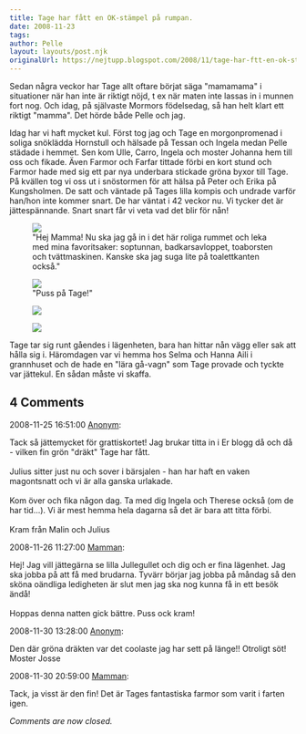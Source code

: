 ```yaml
---
title: Tage har fått en OK-stämpel på rumpan.
date: 2008-11-23
tags: 	
author: Pelle
layout: layouts/post.njk
originalUrl: https://nejtupp.blogspot.com/2008/11/tage-har-ftt-en-ok-stmpel-p-rumpan.html
---
```


Sedan några veckor har Tage allt oftare börjat säga "mamamama" i situationer när han inte är riktigt nöjd, t ex när maten inte lassas in i munnen fort nog. Och idag, på självaste Mormors födelsedag, så han helt klart ett riktigt "mamma". Det hörde både Pelle och jag.

Idag har vi haft mycket kul. Först tog jag och Tage en morgonpromenad i soliga snöklädda Hornstull och hälsade på Tessan och Ingela medan Pelle städade i hemmet. Sen kom Ulle, Carro, Ingela och moster Johanna hem till oss och fikade. Även Farmor och Farfar tittade förbi en kort stund och Farmor hade med sig ett par nya underbara stickade gröna byxor till Tage. På kvällen tog vi oss ut i snöstormen för att hälsa på Peter och Erika på Kungsholmen. De satt och väntade på Tages lilla kompis och undrade varför han/hon inte kommer snart. De har väntat i 42 veckor nu. Vi tycker det är jättespännande. Snart snart får vi veta vad det blir för nån!

<figure>
	<img src="../../../img/2008/11/Nov+2008+069.jpg">
	<figcaption>"Hej Mamma! Nu ska jag gå in i det här roliga rummet och leka med mina favoritsaker: soptunnan, badkarsavloppet, toaborsten och tvättmaskinen. Kanske ska jag suga lite på toalettkanten också."</figcaption>
</figure>

<figure>
	<img src="../../../img/2008/11/Nov+2008+077.jpg">
	<figcaption>"Puss på Tage!"</figcaption>
</figure>

<figure>
	<img src="../../../img/2008/11/Nov+2008+058.jpg">
</figure>

<figure>
	<img src="../../../img/2008/11/Nov+2008+083.jpg">
</figure>

Tage tar sig runt gåendes i lägenheten, bara han hittar nån vägg eller sak att hålla sig i. Häromdagen var vi hemma hos Selma och Hanna Aili i grannhuset och de hade en "lära gå-vagn" som Tage provade och tyckte var jättekul. En sådan måste vi skaffa.

<div class="comments">
	<div class="comments-header"><h2>4 Comments</h2></div>
	<div class="comments-body">
			<div class="comment" id="comment-2305874897236147311">
				<p class="comment-header">
					<date datetime="2008-11-25T16:51:00.000+01:00">2008-11-25 16:51:00</date> 
					<a href="undefined" rel="nofollow">Anonym</a>:
				</p>
				<div class="comment-content"><p>Tack så jättemycket för grattiskortet! Jag brukar titta in i Er blogg då och då - vilken fin grön "dräkt" Tage har fått.<BR/><BR/>Julius sitter just nu och sover i bärsjalen - han har haft en vaken magontsnatt och vi är alla ganska urlakade. <BR/><BR/>Kom över och fika någon dag. Ta med dig Ingela och Therese också (om de har tid...). Vi är mest hemma hela dagarna så det är bara att titta förbi. <BR/><BR/>Kram från Malin och Julius</p></div>
				<div class="comment-footer"></div>
			</div>
			<div class="comment" id="comment-2006975040345048527">
				<p class="comment-header">
					<date datetime="2008-11-26T11:27:00.000+01:00">2008-11-26 11:27:00</date> 
					<a href="https://www.blogger.com/profile/15863123892860534613" rel="nofollow">Mamman</a>:
				</p>
				<div class="comment-content"><p>Hej! Jag vill jättegärna se lilla Jullegullet och dig och er fina lägenhet. Jag ska jobba på att få med brudarna. Tyvärr börjar jag jobba på måndag så den sköna oändliga ledigheten är slut men jag ska nog kunna få in ett besök ändå! <BR/><BR/>Hoppas denna natten gick bättre. Puss ock kram!</p></div>
				<div class="comment-footer"></div>
			</div>
			<div class="comment" id="comment-4104989638296595227">
				<p class="comment-header">
					<date datetime="2008-11-30T13:28:00.000+01:00">2008-11-30 13:28:00</date> 
					<a href="undefined" rel="nofollow">Anonym</a>:
				</p>
				<div class="comment-content"><p>Den där gröna dräkten var det coolaste jag har sett på länge!! Otroligt söt!<BR/>Moster Josse</p></div>
				<div class="comment-footer"></div>
			</div>
			<div class="comment" id="comment-1404157091332712820">
				<p class="comment-header">
					<date datetime="2008-11-30T20:59:00.000+01:00">2008-11-30 20:59:00</date> 
					<a href="https://www.blogger.com/profile/15863123892860534613" rel="nofollow">Mamman</a>:
				</p>
				<div class="comment-content"><p>Tack, ja visst är den fin! Det är Tages fantastiska farmor som varit i farten igen.</p></div>
				<div class="comment-footer"></div>
			</div></div>
	<p class="comments-footer"><em>Comments are now closed.</em></p>
</div>